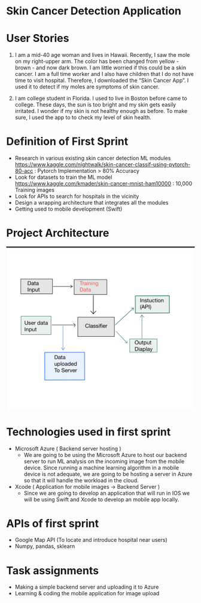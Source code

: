 # Skin Cancer Detection Application

# User Stories

1) I am a mid-40 age woman and lives in Hawaii. Recently, I saw the mole on my right-upper arm. The color has been changed from yellow - brown - and now dark brown. I am little worried if this could be a skin cancer. I am a full time worker and I also have children that I do not have time to visit hospital. Therefore, I downloaded the “Skin Cancer App”. I used it to detect if my moles are symptoms of skin cancer. 

2) I am college student in Florida. I used to live in Boston before came to college. These days, the sun is too bright and my skin gets easily irritated. I wonder if my skin is not healthy enough as before. To make sure, I used the app to to check my level of skin health.

# Definition of First Sprint

- Research in various existing skin cancer detection ML modules 
https://www.kaggle.com/nightwalk/skin-cancer-classif-using-pytorch-80-acc : Pytorch Implementation > 80% Accuracy 
- Look for datasets to train the ML model 
https://www.kaggle.com/kmader/skin-cancer-mnist-ham10000 : 10,000 Training images 
- Look for APIs to search for hospitals in the vicinity 
- Design a wrapping architecture that integrates all the modules
- Getting used to mobile development (Swift)

# Project Architecture
![Alt text](/ProjectStructure.png?raw=true "Diagram")

# Technologies used in first sprint
- Microsoft Azure ( Backend server hosting )
  - We are going to be using the Microsoft Azure to host our backend server to run ML analysis on the incoming image from the        mobile device. Since running a machine learning algorithm in a mobile device is not adequate, we are going to be hosting a server in Azure so that it will handle the workload in the cloud.
- Xcode ( Application for mobile images -> Backend Server )
  - Since we are going to develop an application that will run in IOS we will be using Swift and Xcode to develop an mobile app locally.
  
# APIs of first sprint
- Google Map API (To locate and introduce hospital near users)
- Numpy, pandas, sklearn

# Task assignments
- Making a simple backend server and uploading it to Azure
- Learning & coding the mobile application for image upload

